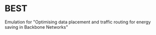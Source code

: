 BEST
====

Emulation for "Optimising data placement and traffic routing for energy saving in Backbone Networks"
